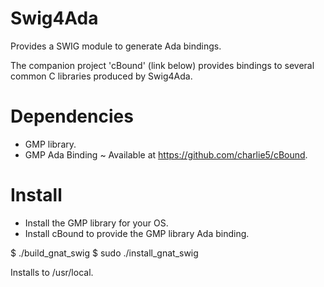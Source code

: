 Swig4Ada
========

Provides a SWIG module to generate Ada bindings.

The companion project 'cBound' (link below) provides bindings to several common C libraries
produced by Swig4Ada.


Dependencies
============

- GMP library.
- GMP Ada Binding ~ Available at https://github.com/charlie5/cBound.


Install
=======

- Install the GMP library for your OS.
- Install cBound to provide the GMP library Ada binding.

$ ./build_gnat_swig
$ sudo ./install_gnat_swig

Installs to /usr/local.